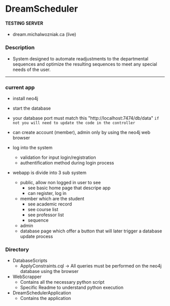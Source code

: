 DreamScheduler
==============

#### TESTING SERVER 
- dream.michalwozniak.ca (live)  

### Description

- System designed to automate readjustments to the departmental sequences and optimize the resulting sequences to meet any special needs of the user. 


-----------------------------------------------------------
### current app

- install neo4j 
- start the database 
- your database port must match this "http://localhost:7474/db/data" `if not you will need to update the code in the controller`

- can create account (member), admin only by using the neo4j web browser 
- log into the system
  - validation for input login/registration 
  - authentification method during login process
- webapp is divide into 3 sub system 
  - public, allow non logged in user to see
    - see basic home page that descripe app
    - can register, log in
  - member which are the student
    - see academic record
    - see course list
    - see professor list
    - sequence
  - admin 
   - database page which offer a button that will later trigger a database update process

### Directory 
- DatabaseScripts 
  - ApplyConstraints.cql  -> All queries must be performed on the neo4j database using the browser 
- WebScrapper
  - Contains all the necessary python script
  - Specific Readme to understand python execution 
- DreamSchedulerApplication
  - Contains the application 
